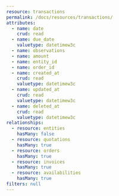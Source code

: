 ```yaml
---
resource: transactions
permalink: /docs/resources/transactions/
attributes:
  - name: date
    crud: read
  - name: due_date
    valuetype: datetimew3c
  - name: observations
  - name: amount
  - name: entity_id
  - name: order_id
  - name: created_at
    crud: read
    valuetype: datetimew3c
  - name: updated_at
    crud: read
    valuetype: datetimew3c
  - name: deleted_at
    crud: read
    valuetype: datetimew3c
relationships:
  - resource: entities
    hasMany: false
  - resource: quotations
    hasMany: true
  - resource: orders
    hasMany: true
  - resource: invoices
    hasMany: true
  - resource: availabilities
    hasMany: true
filters: null
---
```

